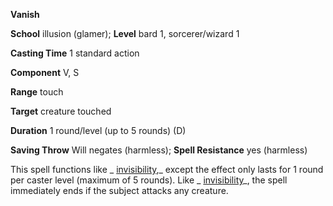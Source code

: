  **Vanish**

**School** illusion (glamer); **Level** bard 1, sorcerer/wizard 1

**Casting Time** 1 standard action

**Component** V, S

**Range** touch

**Target** creature touched

**Duration** 1 round/level (up to 5 rounds) (D)

**Saving Throw** Will negates (harmless); **Spell Resistance** yes (harmless)

This spell functions like _ [invisibility](../../spells/invisibility.html#_invisibility),_ except the effect only lasts for 1 round per caster level (maximum of 5 rounds). Like _ [invisibility](../../spells/invisibility.html#_invisibility)_, the spell immediately ends if the subject attacks any creature.

